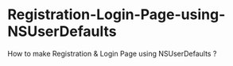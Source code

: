 # Registration-Login-Page-using-NSUserDefaults
How to make Registration &amp; Login Page using NSUserDefaults ?
